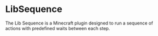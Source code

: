 # LibSequence

The Lib Sequence is a Minecraft plugin designed to run a sequence of actions with predefined waits between each step.
